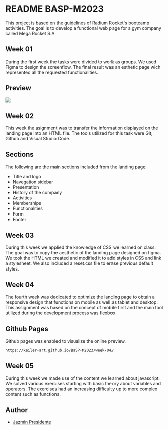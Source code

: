 
# README BASP-M2023

This project is based on the guidelines of Radium Rocket's bootcamp activities. The goal is to develop a functional web page for a gym company called Mega Rocket S.A


## Week 01
During the first week the tasks were divided to work as groups. We used Figma to design the screenflow. The final result was an esthetic page wich represented all the requested functionalities.
## Preview

![](https://github.com/keiler-art/BaSP-M2023/blob/master/assets/img/mega-rocket.gif)

## Week 02
This week the asignment was to transfer the information displayed on the landing page into an HTML file. The tools utilized for this task were Git, Github and Visual Studio Code.
## Sections
The following are the main sections included from the landing page:

- Title and logo
- Navegation sidebar
- Presentation
- History of the company
- Activities
- Memberships
- Functionalities
- Form
- Footer

## Week 03
During this week we applied the knowledge of CSS we learned on class. The goal was to copy the aesthetic of the landing page designed on figma. We took the HTML we created and modified it to add styles in CSS and link a stylesheet. We also included a reset.css file to erase previous default styles.

## Week 04
The fourth week was dedicated to optimize the landing page to obtain a responsive design that functions on mobile as well as tablet and desktop. This assignment was based on the concept of mobile first and the main tool utilized during the development process was flexbox.

## Github Pages
Github pages was enabled to visualize the online preview.
```bash
https://keiler-art.github.io/BaSP-M2023/week-04/
```
## Week 05
During this week we made use of the content we learned about javascript. We solved various exercises starting with basic theory about variables and operators. The exercises had an increasing difficulty up to more complex content such as functions.

## Author

- [Jazmin Presidente](https://www.github.com/keiler-art)

